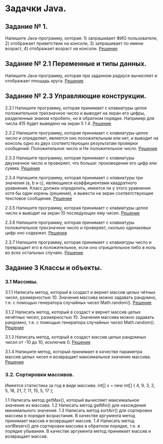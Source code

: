 # Задачки Java.

## Задание № 1. 

Напишите Java-программу, которая: 1) запрашивает ФИО пользователя, 2) отображает приветствие на консоли, 3) запрашивает по имени возраст, 4) отображает возраст на консоли. [Решение](https://github.com/SpartakSR/Task-Java/blob/main/1.java)

## Задание № 2.1 Переменные и типы данных.

Напишите Java-программу, которая при заданном радиусе вычисляет и отображает площадь круга. [Решение](https://github.com/SpartakSR/Task-Java/blob/main/2.1.java)

## Задание № 2.3 Управляющие конструкции.

2.3.1 Напишите программу, которая принимает с клавиатуры целое положительное трехзначное число и выводит на экран его цифры, разделенные знаком «пробел», но в обратном порядке. Например для числа 415 будет выведено на экран 5 1 4. [Решение](https://github.com/SpartakSR/Task-Java/blob/main/2.3.1.java)

2.3.2 Напишите программу, которая принимает с клавиатуры целое число и определяет, является оно положительным или нет, и выводит на консоль одно из двух соответствующих результатам проверки сообщений: Положительное число и Не положительное число. [Решение](https://github.com/SpartakSR/Task-Java/blob/main/2.3.2.java)

2.3.3 Напишите программу, которая принимает с клавиатуры двузначное число и проверяет, что больше: произведение его цифр или сумма. [Решение](https://github.com/SpartakSR/Tasks-Java/tree/main)

2.3.4 Напишите программу, которая принимает с клавиатуры три значения (а, b и с), являющиеся коэффициентами квадратного уравнения. Класс должен определить, имеется ли у этого уравнения хотя бы один корень (решение), и вывести на экран соответствующее текстовое сообщение. [Решение](https://github.com/SpartakSR/Tasks-Java/blob/main/2.3.4.java)

2.3.5 Напишите программу, которая принимает с клавиатуры целое число и выводит на экран 10 последующих ему чисел. [Решение](https://github.com/SpartakSR/Tasks-Java/blob/main/2.3.5.java)

2.3.6 Напишите программу, которая принимает с клавиатуры положительное трехзначное число и проверяет, сколько одинаковых цифр оно содержит. [Решение](https://github.com/SpartakSR/Tasks-Java/blob/main/2.3.9.java)

2.3.7 Напишите программу, которая принимает с клавиатуры число и превращает его в положительное, если оно отрицательное либо в ноль во всех остальных случаях. [Решение](https://github.com/SpartakSR/Tasks-Java/blob/main/2.3.10.java)

## Задание 3 Классы и объекты.
### 3.1 Массивы.
3.1.1    Написать метод, который в создаст и вернет  массив целых чётных чисел, размерностью 10. Значения массива можно задавать рандомно, т.е. с помощью генератора случайных чисел Math.random(). [Решение](https://github.com/SpartakSR/The-basics-of-Java/blob/main/3.1.1.java)

3.1.2    Написать метод, который в создаст и вернет массив целых нечётных чисел, размерностью 10. Значения массива можно задавать рандомно, т.е. с помощью генератора случайных чисел Math.random(). [Решение](https://github.com/SpartakSR/The-basics-of-Java/blob/main/3.1.2.java)

3.1.3    Написать метод, который в создаст массив целых рандомных чисел от -10 до 10, исключив 0. [Решение](https://github.com/SpartakSR/The-basics-of-Java/blob/main/3.1.3.java)

3.1.4    Напишите метод, который принимает в качестве параметра массив целых чисел и возвращает максимальное значение массива. [Решение](https://github.com/SpartakSR/The-basics-of-Java/blob/main/3.1.4.java)

### 3.2. Сортировки массивов.
Имеется статистика за год в виде массива: int[] x = new int[] { 4, 9, 3, 2, 5, 18, 21, 7, 11, 15, 5, 17 };

1.1 Написать метод getMax(), который вычисляет максимальное значение из массива.
1.2 Написать метод getMin() для нахождения минимального значения.
1.3 Написать метод sortArr() для сортировки массива в порядке возрастания. В качестве аргумента метод принимает массив и возвращает массив.
1.4 Написать метод sortReserv() для сортировки массива в обратном порядке, т.е. в порядке убывания. В качестве аргумента метод принимает массив и возвращает массив.

